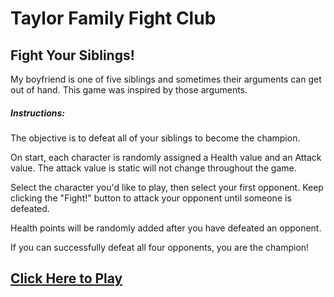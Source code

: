 <h1>Taylor Family Fight Club</h1>
<h2>Fight Your Siblings!</h2>

<p>My boyfriend is one of five siblings and sometimes their arguments can get out of hand. This game was inspired by those arguments. </p>

<h5> Instructions: </h5> 

The objective is to defeat all of your siblings to become the champion.

On start, each character is randomly assigned a Health value and an Attack value. The attack value is static will not change throughout the game. 

Select the character you'd like to play, then select your first opponent. Keep clicking the "Fight!" button to attack your opponent until someone is defeated. 

Health points will be randomly added after you have defeated an opponent. 

If you can successfully defeat all four opponents, you are the champion! 

<h2> <a href="https://reneewysocki.github.io/taylor-family-fight/"> Click Here to Play </a> </h2>
